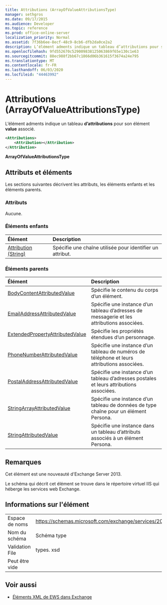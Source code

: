 ```yaml
---
title: Attributions (ArrayOfValueAttributionsType)
manager: sethgros
ms.date: 09/17/2015
ms.audience: Developer
ms.topic: reference
ms.prod: office-online-server
localization_priority: Normal
ms.assetid: 7f36b6ee-8ecf-48c9-8cb6-dfb2da0ce2a2
description: L’élément adments indique un tableau d’attributions pour son élément Value associé.
ms.openlocfilehash: 9fd552670c529009838125063869f65e130c1e63
ms.sourcegitcommit: 88ec988f2bb67c1866d06b361615f3674a24e795
ms.translationtype: MT
ms.contentlocale: fr-FR
ms.lasthandoff: 06/03/2020
ms.locfileid: "44463992"
---
```

# <a name="attributions-arrayofvalueattributionstype"></a>Attributions (ArrayOfValueAttributionsType)

L’élément adments indique un tableau **d’attributions** pour son élément **value** associé. 
  
```XML
<Attributions>
    <Attribution></Attribution>
</Attribution>
```

 **ArrayOfValueAttributionsType**
## <a name="attributes-and-elements"></a>Attributs et éléments

Les sections suivantes décrivent les attributs, les éléments enfants et les éléments parents.
  
### <a name="attributes"></a>Attributs

Aucune.
  
### <a name="child-elements"></a>Éléments enfants

|**Élément**|**Description**|
|:-----|:-----|
|[Attribution (String)](attribution-string.md) <br/> |Spécifie une chaîne utilisée pour identifier un attribut.  <br/> |
   
### <a name="parent-elements"></a>Éléments parents

|**Élément**|**Description**|
|:-----|:-----|
|[BodyContentAttributedValue](bodycontentattributedvalue.md) <br/> |Spécifie le contenu du corps d’un élément.  <br/> |
|[EmailAddressAttributedValue](emailaddressattributedvalue.md) <br/> |Spécifie une instance d’un tableau d’adresses de messagerie et les attributions associées.  <br/> |
|[ExtendedPropertyAttributedValue](extendedpropertyattributedvalue.md) <br/> |Spécifie les propriétés étendues d’un personnage.  <br/> |
|[PhoneNumberAttributedValue](phonenumberattributedvalue.md) <br/> |Spécifie une instance d’un tableau de numéros de téléphone et leurs attributions associées.  <br/> |
|[PostalAddressAttributedValue](postaladdressattributedvalue.md) <br/> |Spécifie une instance d’un tableau d’adresses postales et leurs attributions associées.  <br/> |
|[StringArrayAttributedValue](stringarrayattributedvalue.md) <br/> |Spécifie une instance d’un tableau de données de type chaîne pour un élément Persona.  <br/> |
|[StringAttributedValue](stringattributedvalue.md) <br/> |Spécifie une instance dans un tableau d’attributs associés à un élément Persona.  <br/> |
   
## <a name="remarks"></a>Remarques

Cet élément est une nouveauté d'Exchange Server 2013.
  
Le schéma qui décrit cet élément se trouve dans le répertoire virtuel IIS qui héberge les services web Exchange.
  
## <a name="element-information"></a>Informations sur l'élément

|||
|:-----|:-----|
|Espace de noms  <br/> |https://schemas.microsoft.com/exchange/services/2006/types  <br/> |
|Nom du schéma  <br/> |Schéma type  <br/> |
|Validation File  <br/> |types. xsd  <br/> |
|Peut être vide  <br/> ||
   
## <a name="see-also"></a>Voir aussi

- [Éléments XML de EWS dans Exchange](ews-xml-elements-in-exchange.md)

